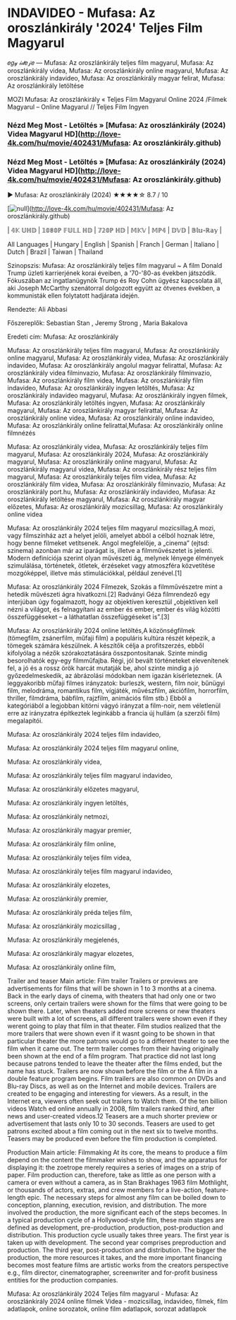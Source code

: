 # INDAVIDEO - Mufasa: Az oroszlánkirály '2024' Teljes Film Magyarul
𝑒𝑔𝓎 𝒾𝒹𝑒𝒿𝑒 — Mufasa: Az oroszlánkirály teljes film magyarul, Mufasa: Az oroszlánkirály videa, Mufasa: Az oroszlánkirály online magyarul, Mufasa: Az oroszlánkirály indavideo, Mufasa: Az oroszlánkirály magyar felirat, Mufasa: Az oroszlánkirály letöltése

MOZI Mufasa: Az oroszlánkirály « Teljes Film Magyarul Online 2024 /Filmek Magyarul – Online Magyarul // Teljes Film Ingyen

### Nézd Meg Most - Letöltés » [Mufasa: Az oroszlánkirály (2024) Videa Magyarul HD](http://love-4k.com/hu/movie/402431/Mufasa: Az oroszlánkirály.github)

### Nézd Meg Most - Letöltés » [Mufasa: Az oroszlánkirály (2024) Videa Magyarul HD](http://love-4k.com/hu/movie/402431/Mufasa: Az oroszlánkirály.github)

▶️ Mufasa: Az oroszlánkirály (2024) ★★★★☆ 8.7 / 10

[![null](https://static.wixstatic.com/media/855a25_043b5abeb4ae4d35ac003198e7fe56ed~mv2.gif)](http://love-4k.com/hu/movie/402431/Mufasa: Az oroszlánkirály.github)


| 𝟜𝕂 𝕌ℍ𝔻 | 𝟙𝟘𝟠𝟘ℙ 𝔽𝕌𝕃𝕃 ℍ𝔻 | 𝟟𝟚𝟘ℙ ℍ𝔻 | 𝕄𝕂𝕍 | 𝕄ℙ𝟜 | 𝔻𝕍𝔻 | 𝔹𝕝𝕦-ℝ𝕒𝕪 |

All Languages | Hungary | English | Spanish | Franch | German | Italiano | Dutch | Brazil | Taiwan | Thailand

Szinopszis: Mufasa: Az oroszlánkirály teljes film magyarul ~ A film Donald Trump üzleti karrierjének korai éveiben, a '70-'80-as években játszódik. Fókuszában az ingatlanügynök Trump és Roy Cohn ügyész kapcsolata áll, aki Joseph McCarthy szenátorral dolgozott együtt az ötvenes években, a kommunisták ellen folytatott hadjárata idején.

Rendezte: Ali Abbasi

Főszereplők: Sebastian Stan , Jeremy Strong , Maria Bakalova

Eredeti cím: Mufasa: Az oroszlánkirály

Mufasa: Az oroszlánkirály teljes film magyarul, Mufasa: Az oroszlánkirály online magyarul, Mufasa: Az oroszlánkirály videa, Mufasa: Az oroszlánkirály indavideo, Mufasa: Az oroszlánkirály angolul magyar felirattal, Mufasa: Az oroszlánkirály videa filminvazio, Mufasa: Az oroszlánkirály filminvazio, Mufasa: Az oroszlánkirály film videa, Mufasa: Az oroszlánkirály film indavideo, Mufasa: Az oroszlánkirály ingyen letöltés, Mufasa: Az oroszlánkirály indavideo magyarul, Mufasa: Az oroszlánkirály ingyen filmek, Mufasa: Az oroszlánkirály letöltés ingyen, Mufasa: Az oroszlánkirály magyarul, Mufasa: Az oroszlánkirály magyar felirattal, Mufasa: Az oroszlánkirály online videa, Mufasa: Az oroszlánkirály online indavideo, Mufasa: Az oroszlánkirály online felirattal,Mufasa: Az oroszlánkirály online filmnézés

Mufasa: Az oroszlánkirály videa, Mufasa: Az oroszlánkirály teljes film magyarul, Mufasa: Az oroszlánkirály 2024, Mufasa: Az oroszlánkirály magyarul, Mufasa: Az oroszlánkirály online magyarul, Mufasa: Az oroszlánkirály magyarul videa, Mufasa: Az oroszlánkirály rész teljes film magyarul, Mufasa: Az oroszlánkirály teljes film videa, Mufasa: Az oroszlánkirály film videa, Mufasa: Az oroszlánkirály filminvazio, Mufasa: Az oroszlánkirály port.hu, Mufasa: Az oroszlánkirály indavideo, Mufasa: Az oroszlánkirály letöltése magyarul, Mufasa: Az oroszlánkirály magyar előzetes, Mufasa: Az oroszlánkirály mozicsillag, Mufasa: Az oroszlánkirály online videa

Mufasa: Az oroszlánkirály 2024 teljes film magyarul mozicsillag,A mozi, vagy filmszínház azt a helyet jelöli, amelyet abból a célból hoznak létre, hogy benne filmeket vetítsenek. Angol megfelelője, a „cinema” (ejtsd: szinema) azonban már az iparágat is, illetve a filmművészetet is jelenti. Modern definíciója szerint olyan művészeti ág, melynek lényege élmények szimulálása, történetek, ötletek, érzéseket vagy atmoszféra közvetítése mozgóképpel, illetve más stimulációkkal, például zenével.[1]

Mufasa: Az oroszlánkirály 2024 Filmezek, Szokás a filmművészetre mint a hetedik művészeti ágra hivatkozni.[2] Radványi Géza filmrendező egy interjúban úgy fogalmazott, hogy az objektíven keresztül „objektíven kell nézni a világot, és felnagyítani az ember és ember, ember és világ közötti összefüggéseket – a láthatatlan összefüggéseket is”.[3]

Mufasa: Az oroszlánkirály 2024 online letöltés,A közönségfilmek (tömegfilm, zsánerfilm, műfaji film) a populáris kultúra részét képezik, a tömegek számára készülnek. A készítők célja a profitszerzés, ebből kifolyólag a nézők szórakoztatására összpontosítanak. Szinte mindig besorolhatók egy-egy filmműfajba. Régi, jól bevált történeteket elevenítenek fel, a jó és a rossz örök harcát mutatják be, ahol szinte mindig a jó győzedelmeskedik, az ábrázolási módokban nem igazán kísérleteznek. (A leggyakoribb műfaji filmes irányzatok: burleszk, western, film noir, bűnügyi film, melodráma, romantikus film, vígjáték, művészfilm, akciófilm, horrorfilm, thriller, filmdráma, bábfilm, rajzfilm, animációs film stb.) Ebből a kategóriából a legjobban kitörni vágyó irányzat a film-noir, nem véletlenül erre az irányzatra építkeztek leginkább a francia új hullám (a szerzői film) megalapítói.

Mufasa: Az oroszlánkirály 2024 teljes film indavideo,

Mufasa: Az oroszlánkirály 2024 teljes film magyarul online,

Mufasa: Az oroszlánkirály videa,

Mufasa: Az oroszlánkirály teljes film magyarul indavideo,

Mufasa: Az oroszlánkirály előzetes magyarul,

Mufasa: Az oroszlánkirály ingyen letöltés,

Mufasa: Az oroszlánkirály netmozi,

Mufasa: Az oroszlánkirály magyar premier,

Mufasa: Az oroszlánkirály film online,

Mufasa: Az oroszlánkirály teljes film videa,

Mufasa: Az oroszlánkirály teljes film magyarul indavideo,

Mufasa: Az oroszlánkirály elozetes,

Mufasa: Az oroszlánkirály premier,

Mufasa: Az oroszlánkirály préda teljes film,

Mufasa: Az oroszlánkirály mozicsillag ,

Mufasa: Az oroszlánkirály megjelenés,

Mufasa: Az oroszlánkirály magyar elozetes,

Mufasa: Az oroszlánkirály online film,

Trailer and teaser Main article: Film trailer Trailers or previews are advertisements for films that will be shown in 1 to 3 months at a cinema. Back in the early days of cinema, with theaters that had only one or two screens, only certain trailers were shown for the films that were going to be shown there. Later, when theaters added more screens or new theaters were built with a lot of screens, all different trailers were shown even if they werent going to play that film in that theater. Film studios realized that the more trailers that were shown even if it wasnt going to be shown in that particular theater the more patrons would go to a different theater to see the film when it came out. The term trailer comes from their having originally been shown at the end of a film program. That practice did not last long because patrons tended to leave the theater after the films ended, but the name has stuck. Trailers are now shown before the film or the A film in a double feature program begins. Film trailers are also common on DVDs and Blu-ray Discs, as well as on the Internet and mobile devices. Trailers are created to be engaging and interesting for viewers. As a result, in the Internet era, viewers often seek out trailers to Watch them. Of the ten billion videos Watch ed online annually in 2008, film trailers ranked third, after news and user-created videos.12 Teasers are a much shorter preview or advertisement that lasts only 10 to 30 seconds. Teasers are used to get patrons excited about a film coming out in the next six to twelve months. Teasers may be produced even before the film production is completed.

Production Main article: Filmmaking At its core, the means to produce a film depend on the content the filmmaker wishes to show, and the apparatus for displaying it: the zoetrope merely requires a series of images on a strip of paper. Film production can, therefore, take as little as one person with a camera or even without a camera, as in Stan Brakhages 1963 film Mothlight, or thousands of actors, extras, and crew members for a live-action, feature-length epic. The necessary steps for almost any film can be boiled down to conception, planning, execution, revision, and distribution. The more involved the production, the more significant each of the steps becomes. In a typical production cycle of a Hollywood-style film, these main stages are defined as development, pre-production, production, post-production and distribution. This production cycle usually takes three years. The first year is taken up with development. The second year comprises preproduction and production. The third year, post-production and distribution. The bigger the production, the more resources it takes, and the more important financing becomes most feature films are artistic works from the creators perspective e.g., film director, cinematographer, screenwriter and for-profit business entities for the production companies.

Mufasa: Az oroszlánkirály 2024 Teljes film magyarul - Mufasa: Az oroszlánkirály 2024 online filmek Videa - mozicsillag, indavideo, filmek, film adatlapok, online sorozatok, online film adatlapok, sorozat adatlapok

